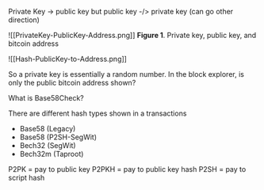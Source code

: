 Private Key -> public key
but 
public key -/> private key (can go other direction)


![[PrivateKey-PublicKey-Address.png]]
**Figure 1**. Private key, public key, and bitcoin address


![[Hash-PublicKey-to-Address.png]]


So a private key is essentially a random number. In the block explorer, is only the public bitcoin address shown? 

What is Base58Check?

There are different hash types shown in a transactions
- Base58 (Legacy)
- Base58 (P2SH-SegWit)
- Bech32 (SegWit)
- Bech32m (Taproot)


P2PK = pay to public key
P2PKH = pay to public key hash
P2SH = pay to script hash

